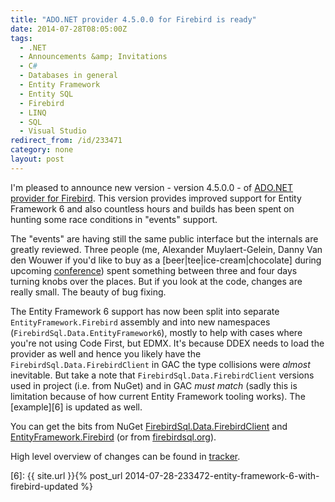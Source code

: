```yaml
---
title: "ADO.NET provider 4.5.0.0 for Firebird is ready"
date: 2014-07-28T08:05:00Z
tags:
  - .NET
  - Announcements &amp; Invitations
  - C#
  - Databases in general
  - Entity Framework
  - Entity SQL
  - Firebird
  - LINQ
  - SQL
  - Visual Studio
redirect_from: /id/233471
category: none
layout: post
---
```

I'm pleased to announce new version - version 4.5.0.0 - of [ADO.NET provider for Firebird][3]. This version provides improved support for Entity Framework 6 and also countless hours and builds has been spent on hunting some race conditions in "events" support. 

<!-- excerpt -->

The "events" are having still the same public interface but the internals are greatly reviewed. Three people (me, Alexander Muylaert-Gelein, Danny Van den Wouwer if you'd like to buy as a [beer|tee|ice-cream|chocolate] during upcoming [conference][5]) spent something between three and four days turning knobs over the places. But if you look at the code, changes are really small. The beauty of bug fixing.

The Entity Framework 6 support has now been split into separate `EntityFramework.Firebird` assembly and into new namespaces (`FirebirdSql.Data.EntityFramework6`), mostly to help with cases where you're not using Code First, but EDMX. It's because DDEX needs to load the provider as well and hence you likely have the `FirebirdSql.Data.FirebirdClient` in GAC the type collisions were _almost_ inevitable. But take a note that `FirebirdSql.Data.FirebirdClient` versions used in project (i.e. from NuGet) and in GAC _must match_ (sadly this is limitation because of how current Entity Framework tooling works). The [example][6] is updated as well.

You can get the bits from NuGet [FirebirdSql.Data.FirebirdClient][1] and [EntityFramework.Firebird][2] (or from [firebirdsql.org][3]).

High level overview of changes can be found in [tracker][4].

[1]: http://www.nuget.org/packages/FirebirdSql.Data.FirebirdClient/
[2]: http://www.nuget.org/packages/EntityFramework.Firebird/
[3]: http://www.firebirdsql.org/en/net-provider/
[4]: http://tracker.firebirdsql.org/secure/ReleaseNote.jspa?projectId=10003&styleName=Text&version=10600
[5]: http://www.firebirdsql.org/en/firebird-conference-2014/
[6]: {{ site.url }}{% post_url 2014-07-28-233472-entity-framework-6-with-firebird-updated %}